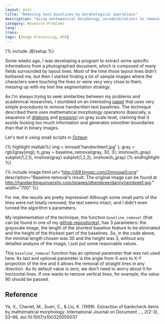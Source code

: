 ```yaml
---
layout: post
title: "Removing text baselines by morphological operations"
description: "Using mathematical morphology (erode/dilation) to remove text baselines"
category: Research Problems
lang:
trans: 
tags: [Image Processing, OCR]
---
```

{% include JB/setup %}

Some weeks ago, I was developing a program to extract some specific informations from
a photographed document, which is composed of many fields surrounded by layout lines.
Most of the time those layout lines didn't bothered me, but then I started finding a lot
of sample images where the characters were touching the lines or were very very close
to them, messing up with my text line segmentation strategy. 

As I'm always trying to seek similarities between my problems and academical researches,
I stumbled on an interesting [paper](http://www.ee.bgu.ac.il/~dinstein/stip2002/Seminar_papers/Hershkovitz_Extraction%20of%20bankcheck.pdf)
that uses very simple procedures to remove handwritten text baselines. The technique
described there uses mathematical morphology operations (basically, a sequence of
[dilations](http://en.wikipedia.org/wiki/Dilation_(morphology)) and
[erosions](http://en.wikipedia.org/wiki/Erosion_(morphology))) on gray scale level,
claiming that it avoids loosing too much information and generates smoother boundaries
than that in binary images.

Let's test it using small scripts in [Octave](http://www.gnu.org/software/octave/):

{% highlight matlab%}
img = imread('handwritten1.jpg' );
gray = rgb2gray(img);
h_gray = baseline_removal(gray, 30, 3);
imshow(h_gray)
subplot(1,2,1), imshow(gray)
subplot(1,2,2), imshow(h_gray)
{% endhighlight %}

<!---
![text baselines](http://i59.tinypic.com/2mnoow0.png)
<img alt="text baselines" src="http://i59.tinypic.com/2mnoow0.png" width="700">
-->

{% include image.html url="http://i59.tinypic.com/2mnoow0.png" description="Baseline removal's result. The original image can be found at http://handwritinguniversity.com/images/dhembree/dannyhembree1.jpg." width="700" %}

For me, the results are pretty impressive! Although some small parts of the lines 
were not totally removed, the text seems intact, and I didn't even tunned the 
algorithm's parameters.

My implementation of the technique, the function `baseline_removal` (that can be found 
in one of my [github repositories](https://github.com/boechat107/imgproc_scripts)), has 
3 parameters: the grayscale image, the length of the shortest baseline feature to be 
eliminated and the height of the thickest part of the baselines. So, in the code above,
the minimal length chosen was 30 and the height was 3, without any detailed analysis of
the image, I just put some reasonable values.

This `baseline_removal` function has an optional parameter that was not used here. Its 
last and optional parameter is the angle from X-axis to X-Y projection of the line and 
it allows the removal of straight lines in any direction. As its default value is zero,
we don't need to worry about it for horizontal lines. If one wants to remove vertical
lines, for example, the value 90 should be passed.

## Reference

Ye, X., Cheriet, M., Suen, C., & Liu, K. (1999). Extraction of bankcheck items by mathematical morphology. International Journal on Document …, 2(2-3), 53–66. doi:10.1007/s100320050037

